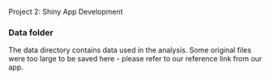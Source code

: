 Project 2: Shiny App Development

### Data folder

The data directory contains data used in the analysis. Some original files were too large to be saved here - please refer to our reference link from our app.

